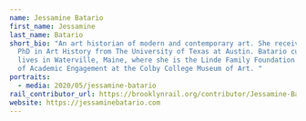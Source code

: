 ```yaml
---
name: Jessamine Batario
first_name: Jessamine
last_name: Batario
short_bio: "An art historian of modern and contemporary art. She received her
  PhD in Art History from The University of Texas at Austin. Batario currently
  lives in Waterville, Maine, where she is the Linde Family Foundation Curator
  of Academic Engagement at the Colby College Museum of Art. "
portraits:
  - media: 2020/05/jessamine-batario
rail_contributor_url: https://brooklynrail.org/contributor/Jessamine-Batario
website: https://jessaminebatario.com
---
```

